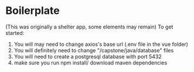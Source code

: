# Boilerplate
(This was originally a shelter app, some elements may remain)
To get started:

1. You will may need to change axios's base url (.env file in the vue folder)
2. You will definitely need to change "/capstone/java/database" files
3. You will need to create a postgresql database with port 5432
4. make sure you run npm install/ download maven dependencies
